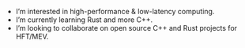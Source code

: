 - I’m interested in high-performance & low-latency computing.
- I’m currently learning Rust and more C++.
- I’m looking to collaborate on open source C++ and Rust projects for HFT/MEV.

<!---
Unays7/Unays7 is a ✨ special ✨ repository because its `README.md` (this file) appears on your GitHub profile.
You can click the Preview link to take a look at your changes.
--->

